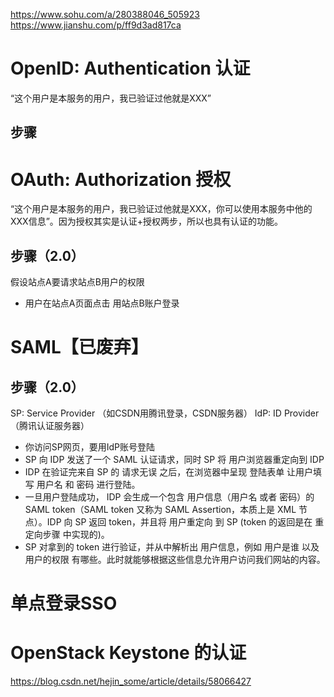 https://www.sohu.com/a/280388046_505923
https://www.jianshu.com/p/ff9d3ad817ca

# OpenID: Authentication 认证
“这个用户是本服务的用户，我已验证过他就是XXX”

## 步骤




# OAuth: Authorization 授权
“这个用户是本服务的用户，我已验证过他就是XXX，你可以使用本服务中他的XXX信息”。因为授权其实是认证+授权两步，所以也具有认证的功能。

## 步骤（2.0）
假设站点A要请求站点B用户的权限
- 用户在站点A页面点击 用站点B账户登录 

# SAML【已废弃】


## 步骤（2.0）
SP: Service Provider （如CSDN用腾讯登录，CSDN服务器）
IdP: ID Provider （腾讯认证服务器）
- 你访问SP网页，要用IdP账号登陆
- SP 向 IDP 发送了一个 SAML 认证请求，同时 SP 将 用户浏览器重定向到 IDP
- IDP 在验证完来自 SP 的 请求无误 之后，在浏览器中呈现 登陆表单 让用户填写 用户名 和 密码 进行登陆。
- 一旦用户登陆成功， IDP 会生成一个包含 用户信息（用户名 或者 密码）的 SAML token（SAML token 又称为 SAML Assertion，本质上是 XML 节点）。IDP 向 SP 返回 token，并且将 用户重定向 到 SP (token 的返回是在 重定向步骤 中实现的)。
- SP 对拿到的 token 进行验证，并从中解析出 用户信息，例如 用户是谁 以及 用户的权限 有哪些。此时就能够根据这些信息允许用户访问我们网站的内容。


# 单点登录SSO



# OpenStack Keystone 的认证
https://blog.csdn.net/hejin_some/article/details/58066427

